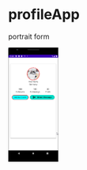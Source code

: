 # profileApp

portrait form

<img src="images/portrait.png" width="20%" height="20%" align="middle" >

